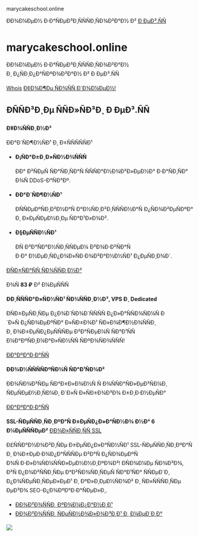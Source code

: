 marycakeschool.online

ÐÐ¾Ð¼ÐµÐ½ Ð·Ð°ÑÐµÐ³Ð¸ÑÑÑÐ¸ÑÐ¾Ð²Ð°Ð½ Ð² [Ð ÐµÐ³.ÑÑ](https://reg.ru)

marycakeschool.online
=====================

ÐÐ¾Ð¼ÐµÐ½ Ð·Ð°ÑÐµÐ³Ð¸ÑÑÑÐ¸ÑÐ¾Ð²Ð°Ð½  
Ð¸ Ð¿ÑÐ¸Ð¿Ð°ÑÐºÐ¾Ð²Ð°Ð½ Ð² Ð ÐµÐ³.ÑÑ

[Whois](https://www.reg.ru/whois/?check=&dname=marycakeschool.online&reg_source=parking_auto) [Ð¢Ð¾Ð¶Ðµ ÑÐ¾ÑÑ Ð´Ð¾Ð¼ÐµÐ½!](https://www.reg.ru/domain/new/?utm_source=marycakeschool.online&utm_medium=parking&utm_campaign=s_land_new&reg_source=parking_auto)

ÐÑÑÐ³Ð¸Ðµ ÑÑÐ»ÑÐ³Ð¸ Ð ÐµÐ³.ÑÑ
-------------------------------------

**Ð¥Ð¾ÑÑÐ¸Ð½Ð³**

ÐÐ°Ð´ÑÐ¶Ð½ÑÐ¹ Ð¸ Ð±ÑÑÑÑÑÐ¹

* **Ð¡ÑÐ°Ð±Ð¸Ð»ÑÐ½Ð¾ÑÑÑ**

  ÐÐ° Ð²ÑÐµÑ ÑÐ°ÑÐ¸ÑÐ°Ñ ÑÑÑÐ°Ð½Ð¾Ð²Ð»ÐµÐ½Ð° Ð·Ð°ÑÐ¸ÑÐ° Ð¾Ñ DDoS-Ð°ÑÐ°Ðº.
* **ÐÐ°Ð´ÑÐ¶Ð½ÑÐ¹**

  Ð­ÑÑÐµÐºÑÐ¸Ð²Ð½Ð°Ñ Ð°Ð½ÑÐ¸Ð²Ð¸ÑÑÑÐ½Ð°Ñ Ð¿ÑÐ¾Ð²ÐµÑÐºÐ° Ð¸ Ð»ÐµÑÐµÐ½Ð¸Ðµ ÑÐ°Ð¹Ð»Ð¾Ð².
* **Ð§ÐµÑÑÐ½ÑÐ¹**

  ÐÑ Ð³Ð°ÑÐ°Ð½ÑÐ¸ÑÑÐµÐ¼ Ð²Ð¾Ð·Ð²ÑÐ°Ñ Ð·Ð° Ð½ÐµÐ¸ÑÐ¿Ð¾Ð»ÑÐ·Ð¾Ð²Ð°Ð½Ð½ÑÐ¹ Ð¿ÐµÑÐ¸Ð¾Ð´.

[ÐÑÐ±ÑÐ°ÑÑ ÑÐ¾ÑÑÐ¸Ð½Ð³](https://www.reg.ru/hosting/?utm_source=marycakeschool.online&utm_medium=parking&utm_campaign=s_land_host&reg_source=parking_auto)

Ð¾Ñ **83 ₽** Ð² Ð¼ÐµÑÑÑ

**ÐÐ¸ÑÑÑÐ°Ð»ÑÐ½ÑÐ¹ ÑÐ¾ÑÑÐ¸Ð½Ð³, VPS Ð¸ Dedicated**

ÐÑÐ±ÐµÑÐ¸ÑÐµ Ð¿Ð¾Ð´ÑÐ¾Ð´ÑÑÑÑ Ð¿Ð»Ð°ÑÑÐ¾ÑÐ¼Ñ Ð´Ð»Ñ Ð¿ÑÐ¾ÐµÐºÑÐ° Ð»ÑÐ±Ð¾Ð¹ ÑÐ»Ð¾Ð¶Ð½Ð¾ÑÑÐ¸ Ð¸ Ð¾Ð±ÐµÑÐ¿ÐµÑÑÑÐµ Ð²Ð°ÑÐµÐ¼Ñ ÑÐ°Ð¹ÑÑ Ð¼Ð°ÐºÑÐ¸Ð¼Ð°Ð»ÑÐ½ÑÑ ÑÐºÐ¾ÑÐ¾ÑÑÑ!

[ÐÐ°ÐºÐ°Ð·Ð°ÑÑ](https://www.reg.ru/dedicated/?utm_source=marycakeschool.online&utm_medium=parking&utm_campaign=s_land_server&reg_source=parking_auto)

**ÐÐ¾Ð½ÑÑÑÑÐºÑÐ¾Ñ ÑÐ°Ð¹ÑÐ¾Ð²**

ÐÐ¾ÑÐ¾Ð²ÑÐµ ÑÐ°Ð±Ð»Ð¾Ð½Ñ Ñ Ð¾ÑÑÐ°ÑÐ»ÐµÐ²ÑÐ¼Ð¸ ÑÐµÑÐµÐ½Ð¸ÑÐ¼Ð¸ Ð´Ð»Ñ Ð»ÑÐ±Ð¾Ð³Ð¾ Ð±Ð¸Ð·Ð½ÐµÑÐ°

[ÐÐ°ÐºÐ°Ð·Ð°ÑÑ](https://www.reg.ru/sozdanie-saita/)

**SSL-ÑÐµÑÑÐ¸ÑÐ¸ÐºÐ°Ñ Ð±ÐµÑÐ¿Ð»Ð°ÑÐ½Ð¾ Ð½Ð° 6 Ð¼ÐµÑÑÑÐµÐ²** [ÐÐ¾Ð»ÑÑÐ¸ÑÑ SSL](https://help.reg.ru/support/ssl-sertifikaty/1-etap-zakaz-ssl-sertifikata/kak-zakazat-besplatnyy-ssl-sertifikat?utm_source=marycakeschool.online&utm_medium=parking&utm_campaign=s_land_fssl®_source=parking_auto)

Ð£ÑÑÐ°Ð½Ð¾Ð²Ð¸ÑÐµ Ð±ÐµÑÐ¿Ð»Ð°ÑÐ½ÑÐ¹ SSL-ÑÐµÑÑÐ¸ÑÐ¸ÐºÐ°Ñ Ð¸ Ð¾Ð±ÐµÐ·Ð¾Ð¿Ð°ÑÑÑÐµ Ð²Ð°Ñ Ð¿ÑÐ¾ÐµÐºÑ Ð¾Ñ Ð·Ð»Ð¾ÑÐ¼ÑÑÐ»ÐµÐ½Ð½Ð¸ÐºÐ¾Ð²! ÐÑÐ¾Ð¼Ðµ ÑÐ¾Ð³Ð¾, Ð²Ñ Ð¿Ð¾Ð²ÑÑÐ¸ÑÐµ Ð°Ð²ÑÐ¾ÑÐ¸ÑÐµÑ ÑÐ°Ð¹ÑÐ° ÑÑÐµÐ´Ð¸ Ð¿Ð¾ÑÐµÑÐ¸ÑÐµÐ»ÐµÐ¹ Ð¸ ÐºÐ»Ð¸ÐµÐ½ÑÐ¾Ð² Ð¸ ÑÐ»ÑÑÑÐ¸ÑÐµ ÐµÐ³Ð¾ SEO-Ð¿Ð¾ÐºÐ°Ð·Ð°ÑÐµÐ»Ð¸.

* [ÐÐ¾Ð²Ð¾ÑÑÐ¸ ÐºÐ¾Ð¼Ð¿Ð°Ð½Ð¸Ð¹](https://companies.rbc.ru/)
* [ÐÐ¾Ð²Ð¾ÑÑÐ¸ ÑÐµÑÐ½Ð¾Ð»Ð¾Ð³Ð¸Ð¹ Ð¸ Ð¼ÐµÐ´Ð¸Ð°](https://www.rbc.ru/technology_and_media/)

![](https://mc.yandex.ru/watch/98466329)